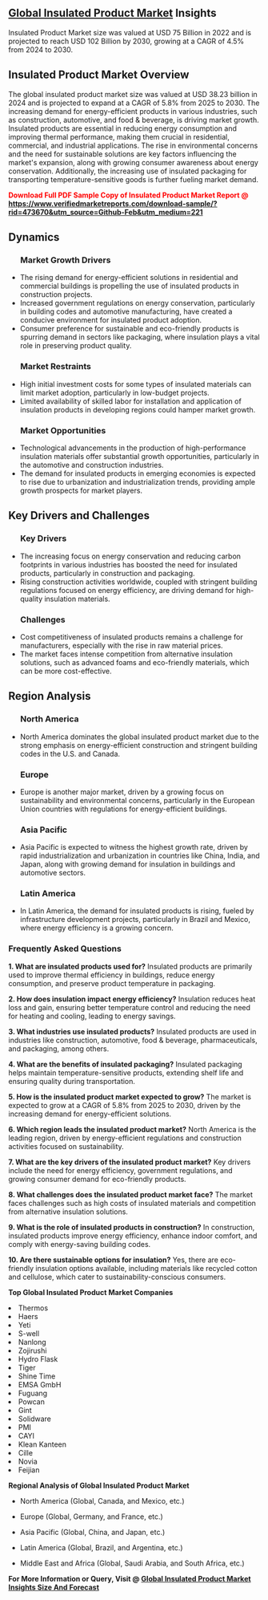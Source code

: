 <h2><a href="https://www.verifiedmarketreports.com/download-sample/?rid=473670&amp;utm_source=Github&amp;utm_medium=221" target="_blank">Global Insulated Product Market</a> Insights</h2><p>Insulated Product Market size was valued at USD 75 Billion in 2022 and is projected to reach USD 102 Billion by 2030, growing at a CAGR of 4.5% from 2024 to 2030.</p><p> <h2>Insulated Product Market Overview</h2> <p>The global insulated product market size was valued at USD 38.23 billion in 2024 and is projected to expand at a CAGR of 5.8% from 2025 to 2030. The increasing demand for energy-efficient products in various industries, such as construction, automotive, and food & beverage, is driving market growth. Insulated products are essential in reducing energy consumption and improving thermal performance, making them crucial in residential, commercial, and industrial applications. The rise in environmental concerns and the need for sustainable solutions are key factors influencing the market's expansion, along with growing consumer awareness about energy conservation. Additionally, the increasing use of insulated packaging for transporting temperature-sensitive goods is further fueling market demand.</p> <p><strong><p><span class=""><span style="color: #ff0000;"><strong>Download Full PDF Sample Copy of Insulated Product Market Report</strong> @ </span><a href="https://www.verifiedmarketreports.com/download-sample/?rid=473670&amp;utm_source=Github-Feb&amp;utm_medium=221" target="_blank">https://www.verifiedmarketreports.com/download-sample/?rid=473670&amp;utm_source=Github-Feb&amp;utm_medium=221</a></span></p></strong></p> <h2>Dynamics</h2> <ul> <h3>Market Growth Drivers</h3> <li>The rising demand for energy-efficient solutions in residential and commercial buildings is propelling the use of insulated products in construction projects.</li> <li>Increased government regulations on energy conservation, particularly in building codes and automotive manufacturing, have created a conducive environment for insulated product adoption.</li> <li>Consumer preference for sustainable and eco-friendly products is spurring demand in sectors like packaging, where insulation plays a vital role in preserving product quality.</li> <h3>Market Restraints</h3> <li>High initial investment costs for some types of insulated materials can limit market adoption, particularly in low-budget projects.</li> <li>Limited availability of skilled labor for installation and application of insulation products in developing regions could hamper market growth.</li> <h3>Market Opportunities</h3> <li>Technological advancements in the production of high-performance insulation materials offer substantial growth opportunities, particularly in the automotive and construction industries.</li> <li>The demand for insulated products in emerging economies is expected to rise due to urbanization and industrialization trends, providing ample growth prospects for market players.</li> </ul> <h2>Key Drivers and Challenges</h2> <ul> <h3>Key Drivers</h3> <li>The increasing focus on energy conservation and reducing carbon footprints in various industries has boosted the need for insulated products, particularly in construction and packaging.</li> <li>Rising construction activities worldwide, coupled with stringent building regulations focused on energy efficiency, are driving demand for high-quality insulation materials.</li> <h3>Challenges</h3> <li>Cost competitiveness of insulated products remains a challenge for manufacturers, especially with the rise in raw material prices.</li> <li>The market faces intense competition from alternative insulation solutions, such as advanced foams and eco-friendly materials, which can be more cost-effective.</li> </ul> <h2>Region Analysis</h2> <ul> <h3>North America</h3> <li>North America dominates the global insulated product market due to the strong emphasis on energy-efficient construction and stringent building codes in the U.S. and Canada.</li> <h3>Europe</h3> <li>Europe is another major market, driven by a growing focus on sustainability and environmental concerns, particularly in the European Union countries with regulations for energy-efficient buildings.</li> <h3>Asia Pacific</h3> <li>Asia Pacific is expected to witness the highest growth rate, driven by rapid industrialization and urbanization in countries like China, India, and Japan, along with growing demand for insulation in buildings and automotive sectors.</li> <h3>Latin America</h3> <li>In Latin America, the demand for insulated products is rising, fueled by infrastructure development projects, particularly in Brazil and Mexico, where energy efficiency is a growing concern.</li> </ul> <h3>Frequently Asked Questions</h3> <p><strong>1. What are insulated products used for?</strong> Insulated products are primarily used to improve thermal efficiency in buildings, reduce energy consumption, and preserve product temperature in packaging.</p> <p><strong>2. How does insulation impact energy efficiency?</strong> Insulation reduces heat loss and gain, ensuring better temperature control and reducing the need for heating and cooling, leading to energy savings.</p> <p><strong>3. What industries use insulated products?</strong> Insulated products are used in industries like construction, automotive, food & beverage, pharmaceuticals, and packaging, among others.</p> <p><strong>4. What are the benefits of insulated packaging?</strong> Insulated packaging helps maintain temperature-sensitive products, extending shelf life and ensuring quality during transportation.</p> <p><strong>5. How is the insulated product market expected to grow?</strong> The market is expected to grow at a CAGR of 5.8% from 2025 to 2030, driven by the increasing demand for energy-efficient solutions.</p> <p><strong>6. Which region leads the insulated product market?</strong> North America is the leading region, driven by energy-efficient regulations and construction activities focused on sustainability.</p> <p><strong>7. What are the key drivers of the insulated product market?</strong> Key drivers include the need for energy efficiency, government regulations, and growing consumer demand for eco-friendly products.</p> <p><strong>8. What challenges does the insulated product market face?</strong> The market faces challenges such as high costs of insulated materials and competition from alternative insulation solutions.</p> <p><strong>9. What is the role of insulated products in construction?</strong> In construction, insulated products improve energy efficiency, enhance indoor comfort, and comply with energy-saving building codes.</p> <p><strong>10. Are there sustainable options for insulation?</strong> Yes, there are eco-friendly insulation options available, including materials like recycled cotton and cellulose, which cater to sustainability-conscious consumers.</p> </p><p><strong>Top Global Insulated Product Market Companies</strong></p><div data-test-id=""><p><li>Thermos</li><li> Haers</li><li> Yeti</li><li> S-well</li><li> Nanlong</li><li> Zojirushi</li><li> Hydro Flask</li><li> Tiger</li><li> Shine Time</li><li> EMSA GmbH</li><li> Fuguang</li><li> Powcan</li><li> Gint</li><li> Solidware</li><li> PMI</li><li> CAYI</li><li> Klean Kanteen</li><li> Cille</li><li> Novia</li><li> Feijian</li></p><div><strong>Regional Analysis of&nbsp;Global Insulated Product Market</strong></div><ul><li dir="ltr"><p dir="ltr">North America&nbsp;(Global, Canada, and Mexico, etc.)</p></li><li dir="ltr"><p dir="ltr">Europe (Global, Germany, and France, etc.)</p></li><li dir="ltr"><p dir="ltr">Asia Pacific&nbsp;(Global, China, and Japan, etc.)</p></li><li dir="ltr"><p dir="ltr">Latin America&nbsp;(Global, Brazil, and Argentina, etc.)</p></li><li dir="ltr">Middle East and Africa&nbsp;(Global, Saudi Arabia, and South Africa, etc.)</li></ul><p><strong>For More Information or Query, Visit @&nbsp;</strong><strong><a href="https://www.verifiedmarketreports.com/product/insulated-product-market/?utm_source=Github&amp;utm_medium=221" target="_blank">Global Insulated Product Market Insights Size And Forecast</a></strong></p></div>
